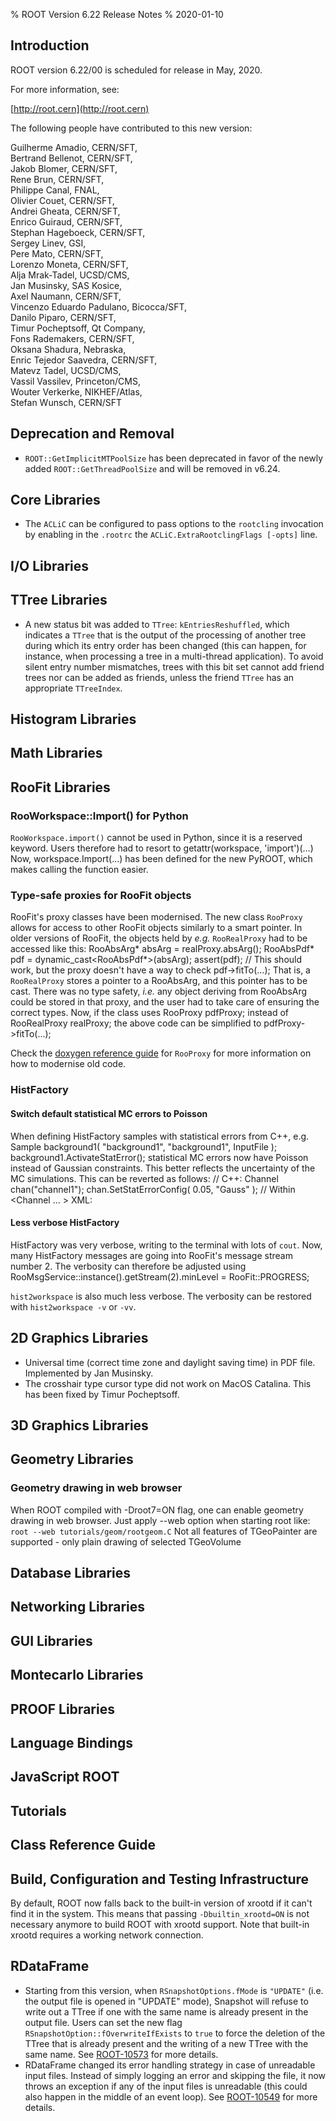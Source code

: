 % ROOT Version 6.22 Release Notes
% 2020-01-10
<a name="TopOfPage"></a>

## Introduction

ROOT version 6.22/00 is scheduled for release in May, 2020.

For more information, see:

[http://root.cern](http://root.cern)

The following people have contributed to this new version:

 Guilherme Amadio, CERN/SFT,\
 Bertrand Bellenot, CERN/SFT,\
 Jakob Blomer, CERN/SFT,\
 Rene Brun, CERN/SFT,\
 Philippe Canal, FNAL,\
 Olivier Couet, CERN/SFT,\
 Andrei Gheata, CERN/SFT,\
 Enrico Guiraud, CERN/SFT,\
 Stephan Hageboeck, CERN/SFT,\
 Sergey Linev, GSI,\
 Pere Mato, CERN/SFT,\
 Lorenzo Moneta, CERN/SFT,\
 Alja Mrak-Tadel, UCSD/CMS,\
 Jan Musinsky, SAS Kosice,\
 Axel Naumann, CERN/SFT,\
 Vincenzo Eduardo Padulano, Bicocca/SFT,\
 Danilo Piparo, CERN/SFT,\
 Timur Pocheptsoff, Qt Company,\
 Fons Rademakers, CERN/SFT,\
 Oksana Shadura, Nebraska,\
 Enric Tejedor Saavedra, CERN/SFT,\
 Matevz Tadel, UCSD/CMS,\
 Vassil Vassilev, Princeton/CMS,\
 Wouter Verkerke, NIKHEF/Atlas,\
 Stefan Wunsch, CERN/SFT

## Deprecation and Removal

- `ROOT::GetImplicitMTPoolSize` has been deprecated in favor of the newly added `ROOT::GetThreadPoolSize` and
  will be removed in v6.24.

## Core Libraries

- The `ACLiC` can be configured to pass options to the `rootcling` invocation by enabling in the `.rootrc` the `ACLiC.ExtraRootclingFlags [-opts]` line.

## I/O Libraries


## TTree Libraries

- A new status bit was added to `TTree`: `kEntriesReshuffled`, which indicates a `TTree` that is the output of the
  processing of another tree during which its entry order has been changed (this can happen, for instance, when
  processing a tree in a multi-thread application). To avoid silent entry number mismatches, trees with this bit set
  cannot add friend trees nor can be added as friends, unless the friend `TTree` has an appropriate `TTreeIndex`.


## Histogram Libraries


## Math Libraries


## RooFit Libraries

### RooWorkspace::Import() for Python
`RooWorkspace.import()` cannot be used in Python, since it is a reserved keyword. Users therefore had to resort
to
    getattr(workspace, 'import')(...)
Now,
    workspace.Import(...)
has been defined for the new PyROOT, which makes calling the function easier.

### Type-safe proxies for RooFit objects
RooFit's proxy classes have been modernised. The new class `RooProxy` allows for access to other RooFit objects
similarly to a smart pointer. In older versions of RooFit, the objects held by *e.g.* `RooRealProxy` had to be
accessed like this:
    RooAbsArg* absArg = realProxy.absArg();
    RooAbsPdf* pdf = dynamic_cast<RooAbsPdf*>(absArg);
    assert(pdf); // This should work, but the proxy doesn't have a way to check
    pdf->fitTo(...);
That is, a `RooRealProxy` stores a pointer to a RooAbsArg, and this pointer has to be cast. There was no type
safety, *i.e.* any object deriving from RooAbsArg could be stored in that proxy, and the user had to take care
of ensuring the correct types.
Now, if the class uses
    RooProxy<RooAbsPdf> pdfProxy;
instead of
    RooRealProxy realProxy;
the above code can be simplified to
    pdfProxy->fitTo(...);

Check the [doxygen reference guide](https://root.cern.ch/doc/master/classRooProxy.html) for `RooProxy` for
more information on how to modernise old code.

### HistFactory

#### Switch default statistical MC errors to Poisson
When defining HistFactory samples with statistical errors from C++, e.g.
    Sample background1( "background1", "background1", InputFile );
    background1.ActivateStatError();
statistical MC errors now have Poisson instead of Gaussian constraints. This better reflects the uncertainty of the MC simulations.
This can be reverted as follows:
    // C++:
    Channel chan("channel1");
    chan.SetStatErrorConfig( 0.05, "Gauss" );
    // Within <Channel ... > XML:
    <StatErrorConfig RelErrorThreshold="0.05" ConstraintType="Gauss" />

#### Less verbose HistFactory
HistFactory was very verbose, writing to the terminal with lots of `cout`. Now, many HistFactory messages are going
into RooFit's message stream number 2. The verbosity can therefore be adjusted using
    RooMsgService::instance().getStream(2).minLevel = RooFit::PROGRESS;

`hist2workspace` is also much less verbose. The verbosity can be restored with `hist2workspace -v` or `-vv`.

## 2D Graphics Libraries

  - Universal time (correct time zone and daylight saving time) in PDF file. Implemented by
    Jan Musinsky.
  - The crosshair type cursor type did not work on MacOS Catalina. This has been fixed by
    Timur Pocheptsoff.

## 3D Graphics Libraries


## Geometry Libraries

### Geometry drawing in web browser

When ROOT compiled with -Droot7=ON flag, one can enable geometry drawing in web browser.
Just apply --web option when starting root like: `root --web tutorials/geom/rootgeom.C`
Not all features of TGeoPainter are supported - only plain drawing of selected TGeoVolume


## Database Libraries


## Networking Libraries


## GUI Libraries


## Montecarlo Libraries


## PROOF Libraries


## Language Bindings


## JavaScript ROOT


## Tutorials


## Class Reference Guide


## Build, Configuration and Testing Infrastructure

By default, ROOT now falls back to the built-in version of xrootd if it can't find it in the system.
This means that passing `-Dbuiltin_xrootd=ON` is not necessary anymore to build ROOT with xrootd support.
Note that built-in xrootd requires a working network connection.

## RDataFrame

- Starting from this version, when `RSnapshotOptions.fMode` is `"UPDATE"` (i.e. the output file is opened in "UPDATE"
  mode), Snapshot will refuse to write out a TTree if one with the same name is already present in the output file.
  Users can set the new flag `RSnapshotOption::fOverwriteIfExists` to `true` to force the deletion of the TTree that is
  already present and the writing of a new TTree with the same name. See
  [ROOT-10573](https://sft.its.cern.ch/jira/browse/ROOT-10573) for more details.
- RDataFrame changed its error handling strategy in case of unreadable input files. Instead of simply logging an error
  and skipping the file, it now throws an exception if any of the input files is unreadable (this could also happen in
  the middle of an event loop). See [ROOT-10549](https://sft.its.cern.ch/jira/browse/ROOT-10549) for more details.
